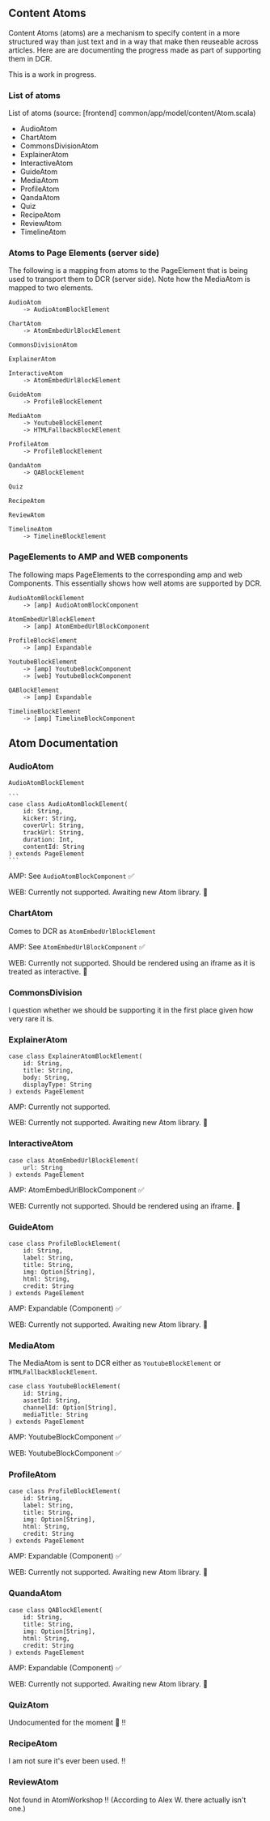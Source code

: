 ## Content Atoms

Content Atoms (atoms) are a mechanism to specify content in a more structured way than just text and in a way that make then reuseable across articles. Here are are documenting the progress made as part of supporting them in DCR.

This is a work in progress.

### List of atoms

List of atoms (source: [frontend] common/app/model/content/Atom.scala)

- AudioAtom
- ChartAtom
- CommonsDivisionAtom
- ExplainerAtom
- InteractiveAtom
- GuideAtom
- MediaAtom
- ProfileAtom
- QandaAtom
- Quiz
- RecipeAtom
- ReviewAtom
- TimelineAtom

### Atoms to Page Elements (server side)

The following is a mapping from atoms to the PageElement that is being used to transport them to DCR (server side). Note how the MediaAtom is mapped to two elements.

```
AudioAtom
    -> AudioAtomBlockElement

ChartAtom
    -> AtomEmbedUrlBlockElement

CommonsDivisionAtom

ExplainerAtom

InteractiveAtom
    -> AtomEmbedUrlBlockElement

GuideAtom
    -> ProfileBlockElement

MediaAtom
    -> YoutubeBlockElement
    -> HTMLFallbackBlockElement

ProfileAtom
    -> ProfileBlockElement

QandaAtom
    -> QABlockElement

Quiz

RecipeAtom

ReviewAtom

TimelineAtom
    -> TimelineBlockElement
```

### PageElements to AMP and WEB components

The following maps PageElements to the corresponding amp and web Components. This essentially shows how well atoms are supported by DCR.

```
AudioAtomBlockElement
    -> [amp] AudioAtomBlockComponent

AtomEmbedUrlBlockElement
    -> [amp] AtomEmbedUrlBlockComponent

ProfileBlockElement
    -> [amp] Expandable

YoutubeBlockElement
    -> [amp] YoutubeBlockComponent
    -> [web] YoutubeBlockComponent

QABlockElement
    -> [amp] Expandable

TimelineBlockElement
    -> [amp] TimelineBlockComponent
```

## Atom Documentation

### AudioAtom

`AudioAtomBlockElement`

	```
	case class AudioAtomBlockElement(
	    id: String, 
	    kicker: String, 
	    coverUrl: String, 
	    trackUrl: String, 
	    duration: Int, 
	    contentId: String
	) extends PageElement
	```

AMP: See `AudioAtomBlockComponent` ✅

WEB: Currently not supported. Awaiting new Atom library. 🚧

### ChartAtom

Comes to DCR as `AtomEmbedUrlBlockElement` 

AMP: See `AtomEmbedUrlBlockComponent` ✅

WEB: Currently not supported. Should be rendered using an iframe as it is treated as interactive. 🚧

### CommonsDivision

I question whether we should be supporting it in the first place given how very rare it is.

### ExplainerAtom
```
case class ExplainerAtomBlockElement(
    id: String, 
    title: String, 
    body: String, 
    displayType: String
) extends PageElement
```

AMP: Currently not supported.

WEB: Currently not supported. Awaiting new Atom library. 🚧

### InteractiveAtom

```
case class AtomEmbedUrlBlockElement(
	url: String
) extends PageElement
```

AMP: AtomEmbedUrlBlockComponent ✅

WEB: Currently not supported. Should be rendered using an iframe. 🚧

### GuideAtom

```
case class ProfileBlockElement(
	id: String, 
	label: String, 
	title: String, 
	img: Option[String], 
	html: String, 
	credit: String
) extends PageElement
```

AMP: Expandable (Component) ✅

WEB: Currently not supported. Awaiting new Atom library. 🚧

### MediaAtom

The MediaAtom is sent to DCR either as `YoutubeBlockElement` or `HTMLFallbackBlockElement`.

```
case class YoutubeBlockElement(
	id: String, 
	assetId: String, 
	channelId: Option[String], 
	mediaTitle: String
) extends PageElement
```

AMP: YoutubeBlockComponent ✅

WEB: YoutubeBlockComponent ✅

### ProfileAtom

```
case class ProfileBlockElement(
	id: String, 
	label: String, 
	title: String, 
	img: Option[String], 
	html: String, 
	credit: String
) extends PageElement
```

AMP: Expandable (Component) ✅

WEB: Currently not supported. Awaiting new Atom library. 🚧

### QuandaAtom

```
case class QABlockElement(
	id: String, 
	title: String, 
	img: Option[String], 
	html: String, 
	credit: String
) extends PageElement
```

AMP: Expandable (Component) ✅

WEB: Currently not supported. Awaiting new Atom library. 🚧

### QuizAtom

Undocumented for the moment 🚧 ‼️

### RecipeAtom

I am not sure it's ever been used. ‼️

### ReviewAtom

Not found in AtomWorkshop ‼️ (According to Alex W. there actually isn't one.)
